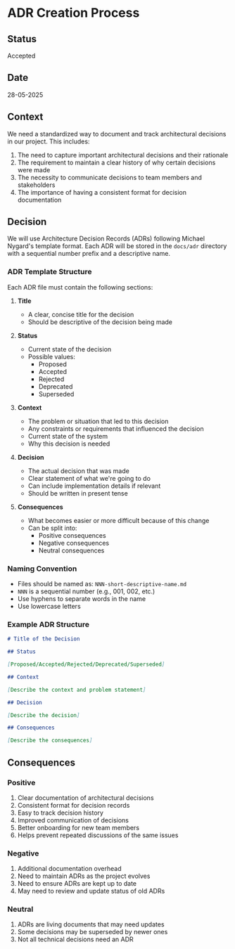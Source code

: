 # ADR Creation Process

## Status

Accepted

## Date

28-05-2025

## Context

We need a standardized way to document and track architectural decisions in our project. This includes:

1. The need to capture important architectural decisions and their rationale
2. The requirement to maintain a clear history of why certain decisions were made
3. The necessity to communicate decisions to team members and stakeholders
4. The importance of having a consistent format for decision documentation

## Decision

We will use Architecture Decision Records (ADRs) following Michael Nygard's template format. Each ADR will be stored in the `docs/adr` directory with a sequential number prefix and a descriptive name.

### ADR Template Structure

Each ADR file must contain the following sections:

1. **Title**

   - A clear, concise title for the decision
   - Should be descriptive of the decision being made

2. **Status**

   - Current state of the decision
   - Possible values:
     - Proposed
     - Accepted
     - Rejected
     - Deprecated
     - Superseded

3. **Context**

   - The problem or situation that led to this decision
   - Any constraints or requirements that influenced the decision
   - Current state of the system
   - Why this decision is needed

4. **Decision**

   - The actual decision that was made
   - Clear statement of what we're going to do
   - Can include implementation details if relevant
   - Should be written in present tense

5. **Consequences**
   - What becomes easier or more difficult because of this change
   - Can be split into:
     - Positive consequences
     - Negative consequences
     - Neutral consequences

### Naming Convention

- Files should be named as: `NNN-short-descriptive-name.md`
- `NNN` is a sequential number (e.g., 001, 002, etc.)
- Use hyphens to separate words in the name
- Use lowercase letters

### Example ADR Structure

```markdown
# Title of the Decision

## Status

[Proposed/Accepted/Rejected/Deprecated/Superseded]

## Context

[Describe the context and problem statement]

## Decision

[Describe the decision]

## Consequences

[Describe the consequences]
```

## Consequences

### Positive

1. Clear documentation of architectural decisions
2. Consistent format for decision records
3. Easy to track decision history
4. Improved communication of decisions
5. Better onboarding for new team members
6. Helps prevent repeated discussions of the same issues

### Negative

1. Additional documentation overhead
2. Need to maintain ADRs as the project evolves
3. Need to ensure ADRs are kept up to date
4. May need to review and update status of old ADRs

### Neutral

1. ADRs are living documents that may need updates
2. Some decisions may be superseded by newer ones
3. Not all technical decisions need an ADR
